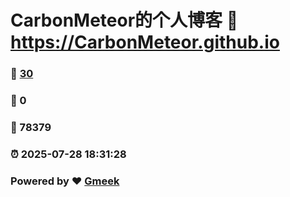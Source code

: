 # CarbonMeteor的个人博客 :link: https://CarbonMeteor.github.io 
### :page_facing_up: [30](https://CarbonMeteor.github.io/tag.html) 
### :speech_balloon: 0 
### :hibiscus: 78379 
### :alarm_clock: 2025-07-28 18:31:28 
### Powered by :heart: [Gmeek](https://github.com/Meekdai/Gmeek)
